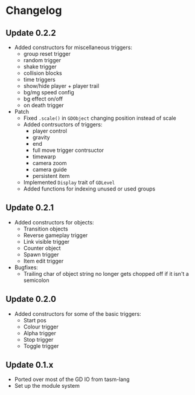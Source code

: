 # Changelog

## Update 0.2.2
 * Added constructors for miscellaneous triggers:
    * group reset trigger
    * random trigger
    * shake trigger
    * collision blocks
    * time triggers
    * show/hide player + player trail
    * bg/mg speed config
    * bg effect on/off
    * on death trigger
 * Patch
    * Fixed `.scale()` in `GDObject` changing position instead of scale
    * Added contrsuctors of triggers:
       * player control
       * gravity
       * end
       * full move trigger contrsuctor
       * timewarp
       * camera zoom
       * camera guide
       * persistent item
    * Implemented `Display` trait of `GDLevel`
    * Added functions for indexing unused or used groups 

## Update 0.2.1
 * Added constructors for objects:
    * Transition objects
    * Reverse gameplay trigger
    * Link visible trigger
    * Counter object
    * Spawn trigger
    * Item edit trigger
 * Bugfixes:
    * Trailing char of object string no longer gets chopped off if it isn't a semicolon

## Update 0.2.0
 * Added constructors for some of the basic triggers:
    * Start pos
    * Colour trigger
    * Alpha trigger
    * Stop trigger
    * Toggle trigger

## Update 0.1.x
 * Ported over most of the GD IO from tasm-lang
 * Set up the module system